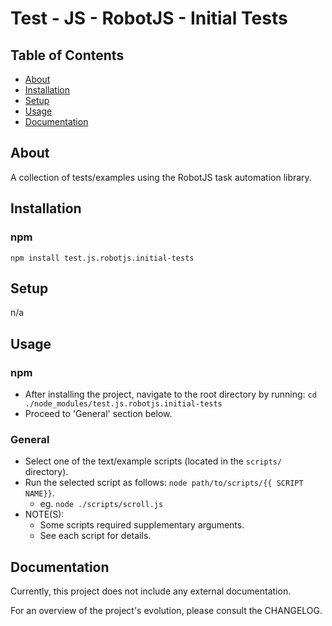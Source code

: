 # Test - JS - RobotJS - Initial Tests

## Table of Contents
- [About](#about)
- [Installation](#installation)
- [Setup](#setup)
- [Usage](#usage)
- [Documentation](#documentation)

## About
A collection of tests/examples using the RobotJS task automation library.

## Installation
### npm
`npm install test.js.robotjs.initial-tests`

## Setup
n/a

## Usage
### npm
- After installing the project, navigate to the root directory by running: `cd ./node_modules/test.js.robotjs.initial-tests`
- Proceed to 'General' section below.

### General
- Select one of the text/example scripts (located in the `scripts/` directory).
- Run the selected script as follows: `node path/to/scripts/{{ SCRIPT NAME}}`.
    - eg. `node ./scripts/scroll.js`
- NOTE(S):
    - Some scripts required supplementary arguments.
    - See each script for details.

## Documentation
Currently, this project does not include any external documentation.

For an overview of the project's evolution, please consult the CHANGELOG.
